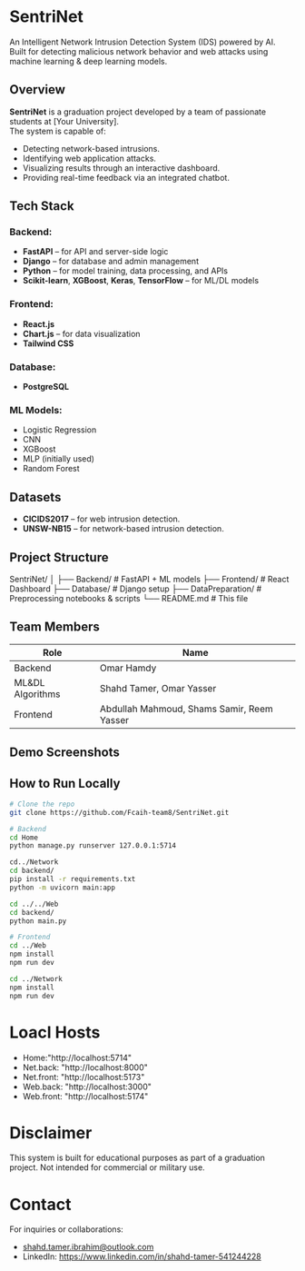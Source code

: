 # SentriNet

An Intelligent Network Intrusion Detection System (IDS) powered by AI.  
Built for detecting malicious network behavior and web attacks using machine learning & deep learning models.



## Overview

**SentriNet** is a graduation project developed by a team of passionate students at [Your University].  
The system is capable of:
- Detecting network-based intrusions.
- Identifying web application attacks.
- Visualizing results through an interactive dashboard.
- Providing real-time feedback via an integrated chatbot.



##  Tech Stack

###  Backend:
- **FastAPI** – for API and server-side logic
- **Django** – for database and admin management
- **Python** – for model training, data processing, and APIs
- **Scikit-learn**, **XGBoost**, **Keras**, **TensorFlow** – for ML/DL models

###  Frontend:
- **React.js**
- **Chart.js** – for data visualization
- **Tailwind CSS**

###  Database:
- **PostgreSQL**

###  ML Models:
- Logistic Regression
- CNN
- XGBoost
- MLP (initially used)
- Random Forest


##  Datasets

- **CICIDS2017** – for web intrusion detection.
- **UNSW-NB15** – for network-based intrusion detection.



##  Project Structure
SentriNet/
│
├── Backend/ # FastAPI + ML models
├── Frontend/ # React Dashboard
├── Database/ # Django setup
├── DataPreparation/ # Preprocessing notebooks & scripts
└── README.md # This file 



##  Team Members

| Role           | Name              |
|----------------|-------------------|
| Backend        | Omar Hamdy |
| ML&DL Algorithms | Shahd Tamer, Omar Yasser |
| Frontend       | Abdullah Mahmoud, Shams Samir, Reem Yasser |



##  Demo Screenshots



##  How to Run Locally

```bash
# Clone the repo
git clone https://github.com/Fcaih-team8/SentriNet.git

# Backend
cd Home
python manage.py runserver 127.0.0.1:5714

cd../Network
cd backend/
pip install -r requirements.txt
python -m uvicorn main:app

cd ../../Web
cd backend/
python main.py

# Frontend
cd ../Web
npm install
npm run dev

cd ../Network
npm install
npm run dev
```
# Loacl Hosts
- Home:"http://localhost:5714"
- Net.back: "http://localhost:8000"
- Net.front: "http://localhost:5173"
- Web.back: "http://localhost:3000"
- Web.front: "http://localhost:5174"

# Disclaimer
This system is built for educational purposes as part of a graduation project.
Not intended for commercial or military use.

# Contact
For inquiries or collaborations:
- shahd.tamer.ibrahim@outlook.com
- LinkedIn: https://www.linkedin.com/in/shahd-tamer-541244228
